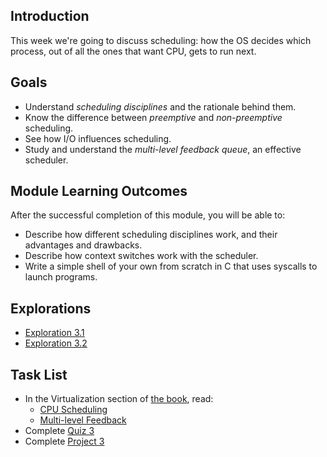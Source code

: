 ## Introduction

This week we're going to discuss scheduling: how the OS decides which
process, out of all the ones that want CPU, gets to run next.

## Goals

* Understand _scheduling disciplines_ and the rationale behind them.
* Know the difference between _preemptive_ and _non-preemptive_
  scheduling.
* See how I/O influences scheduling.
* Study and understand the _multi-level feedback queue_, an effective
  scheduler.
  
## Module Learning Outcomes
  
After the successful completion of this module, you will be able to:

* Describe how different scheduling disciplines work, and their
  advantages and drawbacks.
* Describe how context switches work with the scheduler.
* Write a simple shell of your own from scratch in C that uses syscalls
  to launch programs.
  
## Explorations

* [Exploration 3.1](https://canvas.oregonstate.edu/courses/1849663/assignments/8768738)
* [Exploration 3.2](https://canvas.oregonstate.edu/courses/1849663/assignments/8769731)

## Task List

* In the Virtualization section of [the book](https://pages.cs.wisc.edu/~remzi/OSTEP/), read:
  * [CPU Scheduling](https://pages.cs.wisc.edu/~remzi/OSTEP/cpu-sched.pdf)
  * [Multi-level
    Feedback](https://pages.cs.wisc.edu/~remzi/OSTEP/cpu-sched-mlfq.pdf)
* Complete [Quiz 3](https://canvas.oregonstate.edu/courses/1849663/quizzes/2756994)
* Complete [Project 3](https://canvas.oregonstate.edu/courses/1849663/assignments/8769919)
